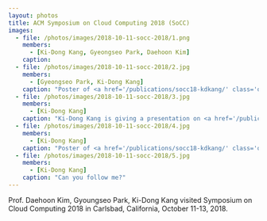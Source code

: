 ```yaml
---
layout: photos
title: ACM Symposium on Cloud Computing 2018 (SoCC)
images:
  - file: /photos/images/2018-10-11-socc-2018/1.png
    members:  
      - [Ki-Dong Kang, Gyeongseo Park, Daehoon Kim] 
    caption: 
  - file: /photos/images/2018-10-11-socc-2018/2.jpg
    members:  
      - [Gyeongseo Park, Ki-Dong Kang]
    caption: "Poster of <a href='/publications/socc18-kdkang/' class='off ref'>VIP</a>."
  - file: /photos/images/2018-10-11-socc-2018/3.jpg
    members:  
      - [Ki-Dong Kang]
    caption: "Ki-Dong Kang is giving a presentation on <a href='/publications/socc18-kdkang/' class='off ref'>VIP</a>."
  - file: /photos/images/2018-10-11-socc-2018/4.jpg
    members:  
      - [Ki-Dong Kang]
    caption: "Poster of <a href='/publications/socc18-kdkang/' class='off ref'>VIP</a>."
  - file: /photos/images/2018-10-11-socc-2018/5.jpg
    members:  
      - [Ki-Dong Kang]
    caption: "Can you follow me?"
---
```


Prof. Daehoon Kim, Gyoungseo Park, Ki-Dong Kang visited Symposium on Cloud Computing 2018 in Carlsbad, California, October 11-13, 2018.